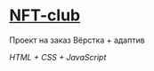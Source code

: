 # [NFT-club](https://secretcod.netlify.app)  

Проект на заказ
Вёрстка + адаптив

_HTML + CSS + JavaScript_
